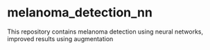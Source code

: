 # melanoma_detection_nn
This repository contains melanoma detection using neural networks, improved results using augmentation
